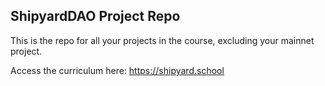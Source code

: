## ShipyardDAO Project Repo

This is the repo for all your projects in the course, excluding your mainnet project.

Access the curriculum here: https://shipyard.school

